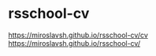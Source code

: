 # rsschool-cv 
https://miroslavsh.github.io/rsschool-cv/cv
https://miroslavsh.github.io/rsschool-cv/

